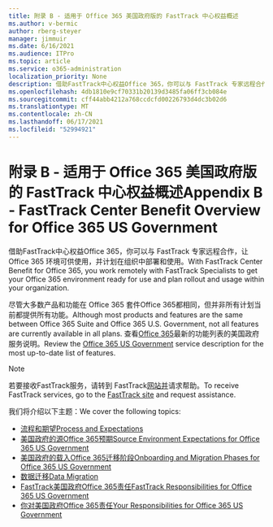 ```yaml
---
title: 附录 B - 适用于 Office 365 美国政府版的 FastTrack 中心权益概述
ms.author: v-bermic
author: rberg-steyer
manager: jimmuir
ms.date: 6/16/2021
ms.audience: ITPro
ms.topic: article
ms.service: o365-administration
localization_priority: None
description: 借助FastTrack中心权益Office 365，你可以与 FastTrack 专家远程合作，让 Office 365 环境可供使用，并计划在组织中部署和使用。
ms.openlocfilehash: 4db1810e9cf70331b20139d3485fa06ff3cb084e
ms.sourcegitcommit: cff44abb4212a768ccdcfd00226793d4dc3b02d6
ms.translationtype: MT
ms.contentlocale: zh-CN
ms.lasthandoff: 06/17/2021
ms.locfileid: "52994921"
---
```

# <a name="appendix-b---fasttrack-center-benefit-overview-for-office-365-us-government"></a><span data-ttu-id="dd548-103">附录 B - 适用于 Office 365 美国政府版的 FastTrack 中心权益概述</span><span class="sxs-lookup"><span data-stu-id="dd548-103">Appendix B - FastTrack Center Benefit Overview for Office 365 US Government</span></span>

<span data-ttu-id="dd548-104">借助FastTrack中心权益Office 365，你可以与 FastTrack 专家远程合作，让 Office 365 环境可供使用，并计划在组织中部署和使用。</span><span class="sxs-lookup"><span data-stu-id="dd548-104">With FastTrack Center Benefit for Office 365, you work remotely with FastTrack Specialists to get your Office 365 environment ready for use and plan rollout and usage within your organization.</span></span> 
  
<span data-ttu-id="dd548-105">尽管大多数产品和功能在 Office 365 套件Office 365都相同，但并非所有计划当前都提供所有功能。</span><span class="sxs-lookup"><span data-stu-id="dd548-105">Although most products and features are the same between Office 365 Suite and Office 365 U.S. Government, not all features are currently available in all plans.</span></span> <span data-ttu-id="dd548-106">查看[Office 365](https://aka.ms/aboutgovcloud)最新的功能列表的美国政府服务说明。</span><span class="sxs-lookup"><span data-stu-id="dd548-106">Review the [Office 365 US Government](https://aka.ms/aboutgovcloud) service description for the most up-to-date list of features.</span></span>

> [!NOTE]
> <span data-ttu-id="dd548-107">若要接收FastTrack服务，请转到 FastTrack[网站并](https://go.microsoft.com/fwlink/?linkid=780698)请求帮助。</span><span class="sxs-lookup"><span data-stu-id="dd548-107">To receive FastTrack services, go to the [FastTrack site](https://go.microsoft.com/fwlink/?linkid=780698) and request assistance.</span></span>  

<span data-ttu-id="dd548-108">我们将介绍以下主题：</span><span class="sxs-lookup"><span data-stu-id="dd548-108">We cover the following topics:</span></span>
- [<span data-ttu-id="dd548-109">流程和期望</span><span class="sxs-lookup"><span data-stu-id="dd548-109">Process and Expectations</span></span>](process-and-expectations.md) 
- [<span data-ttu-id="dd548-110">美国政府的源Office 365预期</span><span class="sxs-lookup"><span data-stu-id="dd548-110">Source Environment Expectations for Office 365 US Government</span></span>](US-Gov-appendix-source-environment-expectations.md)   
- [<span data-ttu-id="dd548-111">美国政府的载入Office 365迁移阶段</span><span class="sxs-lookup"><span data-stu-id="dd548-111">Onboarding and Migration Phases for Office 365 US Government</span></span>](US-Gov-appendix-onboarding-and-migration.md)
- [<span data-ttu-id="dd548-112">数据迁移</span><span class="sxs-lookup"><span data-stu-id="dd548-112">Data Migration</span></span>](data-migration.md)    
- [<span data-ttu-id="dd548-113">FastTrack美国政府Office 365责任</span><span class="sxs-lookup"><span data-stu-id="dd548-113">FastTrack Responsibilities for Office 365 US Government</span></span>](US-Gov-appendix-fasttrack-responsibilities.md)   
- [<span data-ttu-id="dd548-114">你对美国政府Office 365责任</span><span class="sxs-lookup"><span data-stu-id="dd548-114">Your Responsibilities for Office 365 US Government</span></span>](US-Gov-appendix-your-responsibilities.md)    

